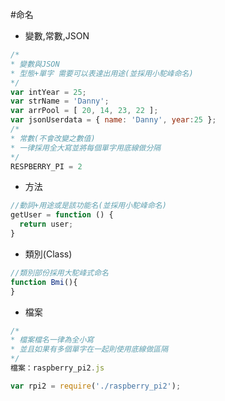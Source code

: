 #命名
- 變數,常數,JSON

```javascript
/*
* 變數與JSON
* 型態+單字 需要可以表達出用途(並採用小駝峰命名)
*/
var intYear = 25;
var strName = 'Danny';
var arrPool = [ 20, 14, 23, 22 ];
var jsonUserdata = { name: 'Danny', year:25 };
/*
* 常數(不會改變之數值)
* 一律採用全大寫並將每個單字用底線做分隔
*/
RESPBERRY_PI = 2
```


- 方法

```javascript
//動詞+用途或是該功能名(並採用小駝峰命名)
getUser = function () {
  return user;
}
```
- 類別(Class)

```javascript
//類別部份採用大駝峰式命名
function Bmi(){  
}
```

- 檔案

```javascript
/*
* 檔案檔名一律為全小寫
* 並且如果有多個單字在一起則使用底線做區隔
*/
檔案：raspberry_pi2.js

var rpi2 = require('./raspberry_pi2');
```
